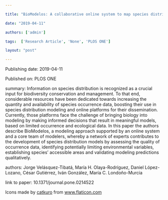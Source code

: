 ---
title: "BioModelos: A collaborative online system to map species distributions"
date: "2019-04-11"
authors: ['admin']
tags:  ['Research Article', 'None', 'PLOS ONE']
layout: "post"
---
Publishing date: 2019-04-11

Published on: PLOS ONE

summary: Information on species distribution is recognized as a crucial input for biodiversity conservation and management. To that end, considerable resources have been dedicated towards increasing the quantity and availability of species occurrence data, boosting their use in species distribution modeling and online platforms for their dissemination. Currently, those platforms face the challenge of bringing biology into modeling by making informed decisions that result in meaningful models, based on limited occurrence and ecological data. In this paper the authors describe BioModelos, a modeling approach supported by an online system and a core team of modelers, whereby a network of experts contributes to the development of species distribution models by assessing the quality of occurrence data, identifying potentially limiting environmental variables, establishing species’ accessible areas and validating modeling predictions qualitatively.

authors: Jorge Velásquez-Tibatá, María H. Olaya-Rodríguez, Daniel López-Lozano, César Gutiérrez, Iván González, María C. Londoño-Murcia

link to paper: 10.1371/journal.pone.0214522

Icons made by <a href="https://www.flaticon.com/free-icon/bookshelves_3576884" title="catkuro">catkuro</a> from <a href="https://www.flaticon.com/" title="Flaticon"> www.flaticon.com</a>